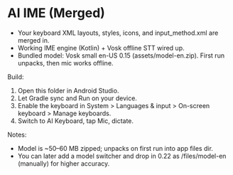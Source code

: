 AI IME (Merged)
================

- Your keyboard XML layouts, styles, icons, and input_method.xml are merged in.
- Working IME engine (Kotlin) + Vosk offline STT wired up.
- Bundled model: Vosk small en-US 0.15 (assets/model-en.zip). First run unpacks, then mic works offline.

Build:
1) Open this folder in Android Studio.
2) Let Gradle sync and Run on your device.
3) Enable the keyboard in System > Languages & input > On-screen keyboard > Manage keyboards.
4) Switch to AI Keyboard, tap Mic, dictate.

Notes:
- Model is ~50–60 MB zipped; unpacks on first run into app files dir.
- You can later add a model switcher and drop in 0.22 as /files/model-en (manually) for higher accuracy.
